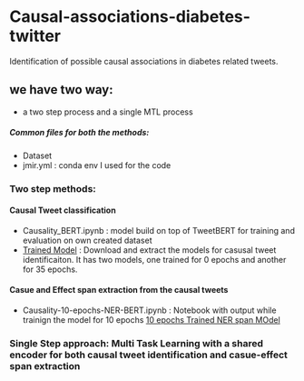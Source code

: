 # Causal-associations-diabetes-twitter



Identification of possible causal associations in diabetes related tweets.

## we have two way: 
 - a two step process and a single MTL process 

##### Common files for both the methods: 
  - Dataset 
  - jmir.yml : conda env I used for the code 


### Two step methods: 
#### Causal Tweet classification 
  - Causality_BERT.ipynb : model build on top of TweetBERT for training and evaluation on own created dataset 
  - [Trained Model](https://www.dropbox.com/s/4y4gz66476f6slb/finetuned-model-10-35.zip?dl=0) : Download and extract the models for casusal tweet identificaiton. It has two models, one trained for 0 epochs and another for 35 epochs.    




 #### Casue and Effect span extraction from the causal tweets     

- Causality-10-epochs-NER-BERT.ipynb : Notebook with output while trainign the model for 10 epochs 
[10 epochs Trained NER span MOdel](https://www.dropbox.com/s/imqf9r1bwzy9ug6/finetuned-NER-10-epochs.zip?dl=0)

 
 
 
 
 
 
 
 ### Single Step approach:  Multi Task Learning with a shared encoder for both causal tweet identification and casue-effect span extraction





